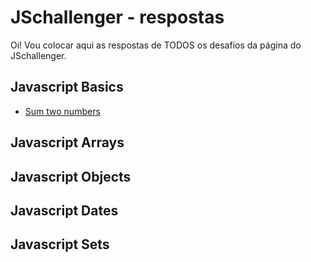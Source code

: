 # JSchallenger - respostas

Oi!
Vou colocar aqui as respostas de TODOS os desafios da página do JSchallenger.

## Javascript Basics

* [Sum two numbers](https://github.com/ananopaisdojavascript/jschallenger/blob/main/Basics/1.js)

## Javascript Arrays
## Javascript Objects
## Javascript Dates
## Javascript Sets